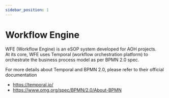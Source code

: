 ```yaml
---
sidebar_position: 1
---
```


# Workflow Engine

WFE (Workflow Engine) is an eSOP system developed for AOH projects.  
At its core, WFE uses Temporal (workflow orchestration platform) to orchestrate the business process model as per BPMN 2.0 spec.

For more details about Temporal and BPMN 2.0, please refer to their official documentation

-   https://temporal.io/
-   https://www.omg.org/spec/BPMN/2.0/About-BPMN
